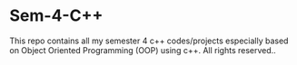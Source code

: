 # Sem-4-C++
This repo contains all my semester 4 c++ codes/projects especially based on Object Oriented Programming  (OOP) using c++.
All rights reserved..
